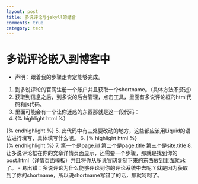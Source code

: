 ```yaml
---
layout: post
title: 多说评论与jekyll的结合
comments: true
category: tech
---
```


# 多说评论嵌入到博客中

- 声明：跟着我的步骤走肯定能够完成。
1. 到多说评论的官网注册一个账户并且获取一个shortname。（具体方法不赘述）
2. 获取到信息之后，到多说的后台管理，点击工具，里面有多说评论框的html代码和js代码。
3. 里面可能会有一个让你迷惑的东西那就是这一段代码：
4. {% highlight html %}
<div class="ds-thread" 
data-thread-key="请将此处替换成文章在你的站点中的ID" 
data-title="请替换成文章的标题" 
data-url="请替换成文章的网址">
</div>
{% endhighlight %}
5. 此代码中有三处要改动的地方，这些都应该用Liquid的语法进行填写，具体填写什么呢。
6. {% highlight html %}
<div class="ds-thread" 
{% if page.id %}data-thread-key="{{ page.id }}"{% endif %}  
data-title="{% if page.title %}{{ page.title }} - {% endif %}
{{ site.title }}">
</div>
{% endhighlight %}
7. 第一个是page.id 第二个是page.title 第三个是site.title
8. 让多说评论框在你的文章详情页面显示，还需要一个步骤，那就是找到你的post.html（详情页面模板）并且将你从多说官网复制下来的东西放到里面就ok了。
 - 易出错：多说评论为什么能够评论到你的评论系统中去呢？就是因为获取到了你的shortname，所以说shortname写错了的话，那就呵呵了。